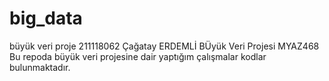# big_data
büyük veri proje
211118062 Çağatay ERDEMLİ
BÜyük Veri Projesi MYAZ468
Bu repoda büyük veri projesine dair yaptığım çalışmalar kodlar bulunmaktadır.
